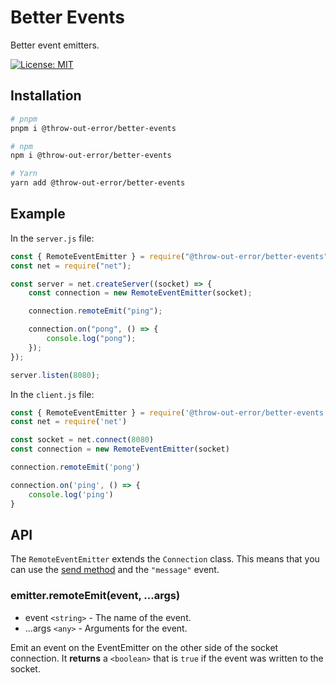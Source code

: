 # Better Events

Better event emitters.

[![License: MIT](https://img.shields.io/badge/License-MIT-yellow.svg)](https://opensource.org/licenses/MIT)

## Installation

```bash
# pnpm
pnpm i @throw-out-error/better-events

# npm
npm i @throw-out-error/better-events

# Yarn
yarn add @throw-out-error/better-events
```

## Example

In the `server.js` file:

```javascript
const { RemoteEventEmitter } = require("@throw-out-error/better-events");
const net = require("net");

const server = net.createServer((socket) => {
    const connection = new RemoteEventEmitter(socket);

    connection.remoteEmit("ping");

    connection.on("pong", () => {
        console.log("pong");
    });
});

server.listen(8080);
```

In the `client.js` file:

```javascript
const { RemoteEventEmitter } = require('@throw-out-error/better-events')
const net = require('net')

const socket = net.connect(8080)
const connection = new RemoteEventEmitter(socket)

connection.remoteEmit('pong')

connection.on('ping', () => {
    console.log('ping')
}
```

## API

The `RemoteEventEmitter` extends the `Connection` class. This means that you can use
the [send method](https://www.npmjs.com/package/socket-json-wrapper#connectionsenddata) and the `"message"` event.

### emitter.remoteEmit(event, ...args)

- event `<string>` - The name of the event.
- ...args `<any>` - Arguments for the event.

Emit an event on the EventEmitter on the other side of the socket connection. It **returns** a `<boolean>` that
is `true` if the event was written to the socket.
